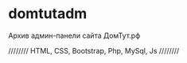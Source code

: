 # domtutadm
 Архив админ-панели сайта ДомТут.рф
 
 //////// HTML, CSS, Bootstrap, Php, MySql, Js ////////
